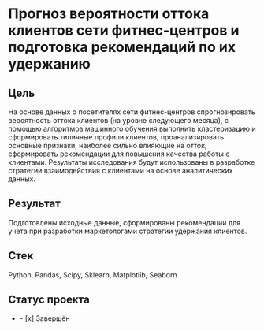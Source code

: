 # Прогноз вероятности оттока клиентов сети фитнес-центров и подготовка рекомендаций по их удержанию
## Цель
На основе данных о посетителях сети фитнес-центров спрогнозировать вероятность оттока клиентов (на уровне следующего месяца), с помощью алгоритмов машинного обучения выполнить кластеризацию и сформировать типичные профили клиентов, проанализировать основные признаки, наиболее сильно влияющие на отток, сформировать рекомендации для повышения качества работы с клиентами. Результаты исследования будут использованы в разработке стратегии взаимодействия с клиентами на основе аналитических данных.
## Результат
Подготовлены исходные данные, сформированы рекомендации для учета при разработки маркетологами стратегии удержания клиентов.  
## Стек
Python, Pandas, Scipy, Sklearn, Matplotlib, Seaborn
## Статус проекта
<ul><li>- [x] Завершён</li>





